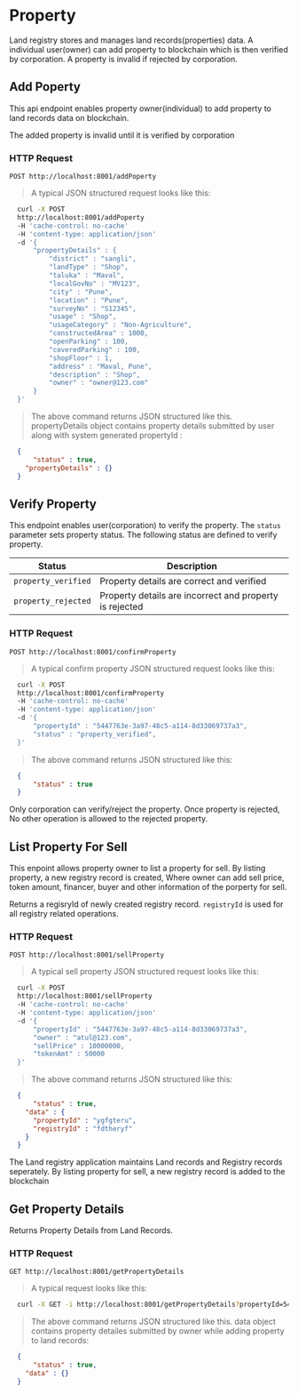 # Property

Land registry stores and manages land records(properties) data. A individual user(owner) can add property to blockchain which is then verified by corporation. A property is invalid if rejected by corporation.

## Add Poperty

This api endpoint enables property owner(individual) to add property to land records data on blockchain.

<aside class="warning">The added property is invalid until it is verified by corporation</aside>

### HTTP Request

`POST http://localhost:8001/addPoperty`

> A typical JSON structured request looks like this:

```bash
  curl -X POST 
  http://localhost:8001/addPoperty 
  -H 'cache-control: no-cache' 
  -H 'content-type: application/json' 
  -d '{
      "propertyDetails" : {
          "district" : "sangli",
          "landType" : "Shop",
          "taluka" : "Maval",
          "localGovNo" : "MV123",
          "city" : "Pune",
          "location" : "Pune",
          "surveyNo" : "S12345",
          "usage" : "Shop",
          "usageCategory" : "Non-Agriculture",
          "constructedArea" : 1000,
          "openParking" : 100,
          "coveredParking" : 100,
          "shopFloor" : 1,
          "address" : "Maval, Pune",
          "description" : "Shop",
          "owner" : "owner@123.com"
      }
  }'
```

> The above command returns JSON structured like this. propertyDetails object contains property details submitted by user along with system generated propertyId :

```json
  {
	  "status" : true,
    "propertyDetails" : {}
  }
```
## Verify Property

This endpoint enables user(corporation) to verify the property. The <code>status</code> parameter sets property status. The following status are defined to verify property.

Status | Description
--------- | -------
<code>property_verified</code> | Property details are correct and verified
<code>property_rejected</code> | Property details are incorrect and property is rejected

### HTTP Request

`POST http://localhost:8001/confirmProperty`

> A typical confirm property JSON structured request looks like this:

```bash
  curl -X POST 
  http://localhost:8001/confirmProperty 
  -H 'cache-control: no-cache' 
  -H 'content-type: application/json' 
  -d '{
      "propertyId" : "5447763e-3a97-48c5-a114-8d33069737a3",
      "status" : "property_verified",
  }'
```

> The above command returns JSON structured like this:

```json
  {
	  "status" : true
  }
```
<aside class="notice">Only corporation can verify/reject the property. Once property is rejected, No other operation is allowed to the rejected property.</aside>

## List Property For Sell

This enpoint allows property owner to list a property for sell. By listing property, a new registry record is created, Where owner can add sell price, token amount, financer, buyer and other information of the porperty for sell.

Returns a regisryId of newly created registry record. <code>registryId</code> is used for all registry related operations.

### HTTP Request

`POST http://localhost:8001/sellProperty`

> A typical sell property JSON structured request looks like this:

```bash
  curl -X POST 
  http://localhost:8001/sellProperty 
  -H 'cache-control: no-cache' 
  -H 'content-type: application/json' 
  -d '{
      "propertyId" : "5447763e-3a97-48c5-a114-8d33069737a3",
      "owner" : "atul@123.com",
      "sellPrice" : 10000000,
      "tokenAmt" : 50000
  }'
```

> The above command returns JSON structured like this:

```json
  {
	  "status" : true,
    "data" : {
      "propertyId" : "ygfgteru",
      "registryId" : "fdtheryf"
    }
  }
```
<aside class="notice">The Land registry application maintains Land records and Registry records seperately. By listing property for sell, a new registry record is added to the blockchain</aside>

## Get Property Details

Returns Property Details from Land Records.

### HTTP Request

`GET http://localhost:8001/getPropertyDetails`

> A typical request looks like this:

```bash
  curl -X GET -i http://localhost:8001/getPropertyDetails?propertyId=5447763e-3a97-48c5-a114-8d33069737a3'
```
> The above command returns JSON structured like this. data object contains property detailes submitted by owner while adding property to land records:

```json
  {
	  "status" : true,
    "data" : {}
  }
```